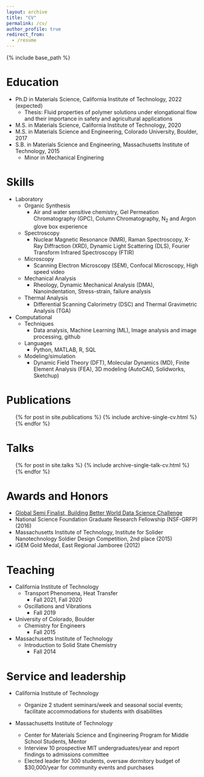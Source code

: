 ```yaml
---
layout: archive
title: "CV"
permalink: /cv/
author_profile: true
redirect_from:
  - /resume
---
```


{% include base_path %}

Education
======
* Ph.D in Materials Science, California Institute of Technology, 2022 (expected)
    * Thesis: Fluid properties of polymer solutions under elongational flow and their importance in safety and agricultural applications
* M.S. in Materials Science, California Institute of Technology, 2020
* M.S. in Materials Science and Engineering, Colorado University, Boulder, 2017
* S.B. in Materials Science and Engineering, Massachusetts Institute of Technology, 2015
    * Minor in Mechanical Enginering
  
Skills
======
* Laboratory
    * Organic Synthesis
        * Air and water sensitive chemistry, Gel Permeation Chromatography (GPC), Column Chromatography, N$_2$ and Argon glove box experience
    * Spectroscopy
        * Nuclear Magnetic Resonance (NMR), Raman Spectroscopy, X-Ray Diffraction (XRD), Dynamic Light Scattering (DLS), Fourier Transform Infrared Spectroscopy (FTIR) 
    * Microscopy
        * Scanning Electron Microscopy (SEM), Confocal Microscopy, High speed video
    * Mechanical Analysis
        * Rheology, Dynamic Mechanical Analysis (DMA), Nanoindentation, Stress-strain, failure analysis
    * Thermal Analysis
        * Differential Scanning Calorimetry  (DSC) and Thermal Gravimetric Analysis (TGA)
* Computational 
    * Techniques
        * Data analysis, Machine Learning (ML), Image analysis and image processing, github 
    * Languages
        * Python, MATLAB, R, SQL
    * Modeling/simulation
        * Dynamic Field Theory (DFT), Molecular Dynamics (MD), Finite Element Analysis (FEA), 3D modeling (AutoCAD, Solidworks, Sketchup)

Publications
======
  <ul>{% for post in site.publications %}
    {% include archive-single-cv.html %}
  {% endfor %}</ul>
  
Talks
======
  <ul>{% for post in site.talks %}
    {% include archive-single-talk-cv.html %}
  {% endfor %}</ul>

Awards and Honors
======
* [Global Semi Finalist, Building Better World Data Science Challenge](https://challenge.ey.com/awards)
* National Science Foundation Graduate Research Fellowship (NSF-GRFP) (2016)
* Massachusetts Institute of Technology, Institute for Solider Nanotechnology Soldier Design Competition, 2nd place (2015)
* iGEM Gold Medal, East Regional Jamboree (2012)



Teaching
======
* California Institute of Technology
    * Transport Phenomena, Heat Transfer
        * Fall 2021, Fall 2020
    * Oscillations and Vibrations
        * Fall 2019
* University of Colorado, Boulder
    * Chemistry for Engineers
        * Fall 2015
* Massachusetts Institute of Technology
    * Introduction to Solid State Chemistry
        * Fall 2014
  
Service and leadership
======
* California Institute of Technology
    * Organize 2 student seminars/week and seasonal social events; facilitate accommodations for students with disabilities

* Massachusetts Institute of Technology
    * Center for Materials Science and Engineering Program for Middle School Students, Mentor
    * Interview 10 prospective MIT undergraduates/year and report findings to admissions committee 
    * Elected leader for 300 students, oversaw dormitory budget of $30,000/year for community events and purchases 